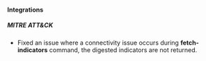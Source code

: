 
#### Integrations

##### MITRE ATT&CK

- Fixed an issue where a connectivity issue occurs during **fetch-indicators** command, the digested indicators are not returned.
